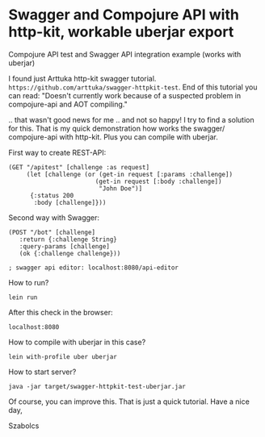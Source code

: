# Swagger and Compojure API with http-kit, workable uberjar export
Compojure API test and Swagger API integration example (works with uberjar)

I found just Arttuka http-kit swagger tutorial. `https://github.com/arttuka/swagger-httpkit-test`. End of this tutorial you can read: "Doesn't currently work because of a suspected problem in compojure-api and AOT compiling." 

.. that wasn't good news for me .. and not so happy! I try to find a solution for this. That is my quick demonstration how works the swagger/ compojure-api with http-kit. Plus you can compile with uberjar.

First way to create REST-API:
```
(GET "/apitest" [challenge :as request]
     (let [challenge (or (get-in request [:params :challenge])
                        (get-in request [:body :challenge])
                         "John Doe")]
      {:status 200
       :body [challenge]}))
```
Second way with Swagger:

```
(POST "/bot" [challenge]
   :return {:challenge String}
   :query-params [challenge]
   (ok {:challenge challenge}))
   
; swagger api editor: localhost:8080/api-editor
```

How to run?

`lein run`

After this check in the browser: 

`localhost:8080`

How to compile with uberjar in this case?

`lein with-profile uber uberjar`

How to start server?

`java -jar target/swagger-httpkit-test-uberjar.jar`



Of course, you can improve this. That is just a quick tutorial.
Have a nice day,

Szabolcs
